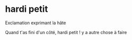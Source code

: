 # hardi petit

Exclamation exprimant la hâte

Quand t'as fini d'un côté, hardi petit ! y a autre chose à faire
